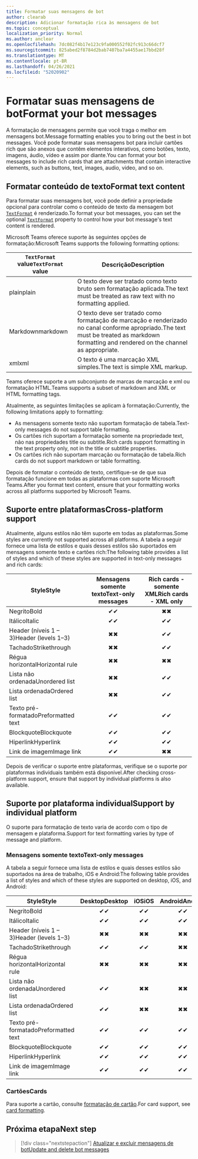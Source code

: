 ```yaml
---
title: Formatar suas mensagens de bot
author: clearab
description: Adicionar formatação rica às mensagens de bot
ms.topic: conceptual
localization_priority: Normal
ms.author: anclear
ms.openlocfilehash: 7dc082f4b17e123c9fa000552f02fc913c66dcf7
ms.sourcegitcommit: 825abed2f8784d2bab7407ba7a4455ae17bbd28f
ms.translationtype: MT
ms.contentlocale: pt-BR
ms.lasthandoff: 04/26/2021
ms.locfileid: "52020902"
---
```

# <a name="format-your-bot-messages"></a><span data-ttu-id="c31d1-103">Formatar suas mensagens de bot</span><span class="sxs-lookup"><span data-stu-id="c31d1-103">Format your bot messages</span></span>

<span data-ttu-id="c31d1-104">A formatação de mensagens permite que você traga o melhor em mensagens bot.</span><span class="sxs-lookup"><span data-stu-id="c31d1-104">Message formatting enables you to bring out the best in bot messages.</span></span> <span data-ttu-id="c31d1-105">Você pode formatar suas mensagens bot para incluir cartões rich que são anexos que contêm elementos interativos, como botões, texto, imagens, áudio, vídeo e assim por diante.</span><span class="sxs-lookup"><span data-stu-id="c31d1-105">You can format your bot messages to include rich cards that are attachments that contain interactive elements, such as buttons, text, images, audio, video, and so on.</span></span>

## <a name="format-text-content"></a><span data-ttu-id="c31d1-106">Formatar conteúdo de texto</span><span class="sxs-lookup"><span data-stu-id="c31d1-106">Format text content</span></span>

<span data-ttu-id="c31d1-107">Para formatar suas mensagens bot, você pode definir a propriedade opcional para controlar como o conteúdo de texto da mensagem bot [`TextFormat`](/bot-framework/dotnet/bot-builder-dotnet-create-messages#customizing-a-message) é renderizado.</span><span class="sxs-lookup"><span data-stu-id="c31d1-107">To format your bot messages, you can set the optional [`TextFormat`](/bot-framework/dotnet/bot-builder-dotnet-create-messages#customizing-a-message) property to control how your bot message's text content is rendered.</span></span>

<span data-ttu-id="c31d1-108">Microsoft Teams oferece suporte às seguintes opções de formatação:</span><span class="sxs-lookup"><span data-stu-id="c31d1-108">Microsoft Teams supports the following formatting options:</span></span>

| <span data-ttu-id="c31d1-109">`TextFormat` value</span><span class="sxs-lookup"><span data-stu-id="c31d1-109">`TextFormat` value</span></span> | <span data-ttu-id="c31d1-110">Descrição</span><span class="sxs-lookup"><span data-stu-id="c31d1-110">Description</span></span> |
| --- | --- |
| <span data-ttu-id="c31d1-111">plain</span><span class="sxs-lookup"><span data-stu-id="c31d1-111">plain</span></span> | <span data-ttu-id="c31d1-112">O texto deve ser tratado como texto bruto sem formatação aplicada.</span><span class="sxs-lookup"><span data-stu-id="c31d1-112">The text must be treated as raw text with no formatting applied.</span></span>|
| <span data-ttu-id="c31d1-113">Markdown</span><span class="sxs-lookup"><span data-stu-id="c31d1-113">markdown</span></span> | <span data-ttu-id="c31d1-114">O texto deve ser tratado como formatação de marcação e renderizado no canal conforme apropriado.</span><span class="sxs-lookup"><span data-stu-id="c31d1-114">The text must be treated as markdown formatting and rendered on the channel as appropriate.</span></span> |
| <span data-ttu-id="c31d1-115">xml</span><span class="sxs-lookup"><span data-stu-id="c31d1-115">xml</span></span> | <span data-ttu-id="c31d1-116">O texto é uma marcação XML simples.</span><span class="sxs-lookup"><span data-stu-id="c31d1-116">The text is simple XML markup.</span></span> |

<span data-ttu-id="c31d1-117">Teams oferece suporte a um subconjunto de marcas de marcação e xml ou formatação HTML.</span><span class="sxs-lookup"><span data-stu-id="c31d1-117">Teams supports a subset of markdown and XML or HTML formatting tags.</span></span>

<span data-ttu-id="c31d1-118">Atualmente, as seguintes limitações se aplicam à formatação:</span><span class="sxs-lookup"><span data-stu-id="c31d1-118">Currently, the following limitations apply to formatting:</span></span>

* <span data-ttu-id="c31d1-119">As mensagens somente texto não suportam formatação de tabela.</span><span class="sxs-lookup"><span data-stu-id="c31d1-119">Text-only messages do not support table formatting.</span></span>
* <span data-ttu-id="c31d1-120">Os cartões rich suportam a formatação somente na propriedade text, não nas propriedades title ou subtitle.</span><span class="sxs-lookup"><span data-stu-id="c31d1-120">Rich cards support formatting in the text property only, not in the title or subtitle properties.</span></span>
* <span data-ttu-id="c31d1-121">Os cartões rich não suportam marcação ou formatação de tabela.</span><span class="sxs-lookup"><span data-stu-id="c31d1-121">Rich cards do not support markdown or table formatting.</span></span>

<span data-ttu-id="c31d1-122">Depois de formatar o conteúdo de texto, certifique-se de que sua formatação funcione em todas as plataformas com suporte Microsoft Teams.</span><span class="sxs-lookup"><span data-stu-id="c31d1-122">After you format text content, ensure that your formatting works across all platforms supported by Microsoft Teams.</span></span>

## <a name="cross-platform-support"></a><span data-ttu-id="c31d1-123">Suporte entre plataformas</span><span class="sxs-lookup"><span data-stu-id="c31d1-123">Cross-platform support</span></span>

<span data-ttu-id="c31d1-124">Atualmente, alguns estilos não têm suporte em todas as plataformas.</span><span class="sxs-lookup"><span data-stu-id="c31d1-124">Some styles are currently not supported across all platforms.</span></span> <span data-ttu-id="c31d1-125">A tabela a seguir fornece uma lista de estilos e quais desses estilos são suportados em mensagens somente texto e cartões rich:</span><span class="sxs-lookup"><span data-stu-id="c31d1-125">The following table provides a list of styles and which of these styles are supported in text-only messages and rich cards:</span></span>

| <span data-ttu-id="c31d1-126">Style</span><span class="sxs-lookup"><span data-stu-id="c31d1-126">Style</span></span>                     | <span data-ttu-id="c31d1-127">Mensagens somente texto</span><span class="sxs-lookup"><span data-stu-id="c31d1-127">Text-only messages</span></span> | <span data-ttu-id="c31d1-128">Rich cards - somente XML</span><span class="sxs-lookup"><span data-stu-id="c31d1-128">Rich cards - XML only</span></span> |
| ---                       | :---: | :---: |
| <span data-ttu-id="c31d1-129">Negrito</span><span class="sxs-lookup"><span data-stu-id="c31d1-129">Bold</span></span>                      | <span data-ttu-id="c31d1-130">✔</span><span class="sxs-lookup"><span data-stu-id="c31d1-130">✔</span></span> | <span data-ttu-id="c31d1-131">✖</span><span class="sxs-lookup"><span data-stu-id="c31d1-131">✖</span></span> |
| <span data-ttu-id="c31d1-132">Itálico</span><span class="sxs-lookup"><span data-stu-id="c31d1-132">Italic</span></span>                    | <span data-ttu-id="c31d1-133">✔</span><span class="sxs-lookup"><span data-stu-id="c31d1-133">✔</span></span> | <span data-ttu-id="c31d1-134">✔</span><span class="sxs-lookup"><span data-stu-id="c31d1-134">✔</span></span> |
| <span data-ttu-id="c31d1-135">Header (níveis 1 &ndash; 3)</span><span class="sxs-lookup"><span data-stu-id="c31d1-135">Header (levels 1&ndash;3)</span></span> | <span data-ttu-id="c31d1-136">✖</span><span class="sxs-lookup"><span data-stu-id="c31d1-136">✖</span></span> | <span data-ttu-id="c31d1-137">✔</span><span class="sxs-lookup"><span data-stu-id="c31d1-137">✔</span></span> |
| <span data-ttu-id="c31d1-138">Tachado</span><span class="sxs-lookup"><span data-stu-id="c31d1-138">Strikethrough</span></span>             | <span data-ttu-id="c31d1-139">✖</span><span class="sxs-lookup"><span data-stu-id="c31d1-139">✖</span></span> | <span data-ttu-id="c31d1-140">✔</span><span class="sxs-lookup"><span data-stu-id="c31d1-140">✔</span></span> |
| <span data-ttu-id="c31d1-141">Régua horizontal</span><span class="sxs-lookup"><span data-stu-id="c31d1-141">Horizontal rule</span></span>           | <span data-ttu-id="c31d1-142">✖</span><span class="sxs-lookup"><span data-stu-id="c31d1-142">✖</span></span> | <span data-ttu-id="c31d1-143">✖</span><span class="sxs-lookup"><span data-stu-id="c31d1-143">✖</span></span> |
| <span data-ttu-id="c31d1-144">Lista não ordenada</span><span class="sxs-lookup"><span data-stu-id="c31d1-144">Unordered list</span></span>            | <span data-ttu-id="c31d1-145">✖</span><span class="sxs-lookup"><span data-stu-id="c31d1-145">✖</span></span> | <span data-ttu-id="c31d1-146">✔</span><span class="sxs-lookup"><span data-stu-id="c31d1-146">✔</span></span> |
| <span data-ttu-id="c31d1-147">Lista ordenada</span><span class="sxs-lookup"><span data-stu-id="c31d1-147">Ordered list</span></span>              | <span data-ttu-id="c31d1-148">✖</span><span class="sxs-lookup"><span data-stu-id="c31d1-148">✖</span></span> | <span data-ttu-id="c31d1-149">✔</span><span class="sxs-lookup"><span data-stu-id="c31d1-149">✔</span></span> |
| <span data-ttu-id="c31d1-150">Texto pré-formatado</span><span class="sxs-lookup"><span data-stu-id="c31d1-150">Preformatted text</span></span>         | <span data-ttu-id="c31d1-151">✔</span><span class="sxs-lookup"><span data-stu-id="c31d1-151">✔</span></span> | <span data-ttu-id="c31d1-152">✔</span><span class="sxs-lookup"><span data-stu-id="c31d1-152">✔</span></span> |
| <span data-ttu-id="c31d1-153">Blockquote</span><span class="sxs-lookup"><span data-stu-id="c31d1-153">Blockquote</span></span>                | <span data-ttu-id="c31d1-154">✔</span><span class="sxs-lookup"><span data-stu-id="c31d1-154">✔</span></span> | <span data-ttu-id="c31d1-155">✔</span><span class="sxs-lookup"><span data-stu-id="c31d1-155">✔</span></span> |
| <span data-ttu-id="c31d1-156">Hiperlink</span><span class="sxs-lookup"><span data-stu-id="c31d1-156">Hyperlink</span></span>                 | <span data-ttu-id="c31d1-157">✔</span><span class="sxs-lookup"><span data-stu-id="c31d1-157">✔</span></span> | <span data-ttu-id="c31d1-158">✔</span><span class="sxs-lookup"><span data-stu-id="c31d1-158">✔</span></span> |
| <span data-ttu-id="c31d1-159">Link de imagem</span><span class="sxs-lookup"><span data-stu-id="c31d1-159">Image link</span></span>                | <span data-ttu-id="c31d1-160">✔</span><span class="sxs-lookup"><span data-stu-id="c31d1-160">✔</span></span> | <span data-ttu-id="c31d1-161">✖</span><span class="sxs-lookup"><span data-stu-id="c31d1-161">✖</span></span> |

<span data-ttu-id="c31d1-162">Depois de verificar o suporte entre plataformas, verifique se o suporte por plataformas individuais também está disponível.</span><span class="sxs-lookup"><span data-stu-id="c31d1-162">After checking cross-platform support, ensure that support by individual platforms is also available.</span></span>

## <a name="support-by-individual-platform"></a><span data-ttu-id="c31d1-163">Suporte por plataforma individual</span><span class="sxs-lookup"><span data-stu-id="c31d1-163">Support by individual platform</span></span>

<span data-ttu-id="c31d1-164">O suporte para formatação de texto varia de acordo com o tipo de mensagem e plataforma.</span><span class="sxs-lookup"><span data-stu-id="c31d1-164">Support for text formatting varies by type of message and platform.</span></span>

### <a name="text-only-messages"></a><span data-ttu-id="c31d1-165">Mensagens somente texto</span><span class="sxs-lookup"><span data-stu-id="c31d1-165">Text-only messages</span></span>

<span data-ttu-id="c31d1-166">A tabela a seguir fornece uma lista de estilos e quais desses estilos são suportados na área de trabalho, iOS e Android:</span><span class="sxs-lookup"><span data-stu-id="c31d1-166">The following table provides a list of styles and which of these styles are supported on desktop, iOS, and Android:</span></span>

| <span data-ttu-id="c31d1-167">Style</span><span class="sxs-lookup"><span data-stu-id="c31d1-167">Style</span></span>                     | <span data-ttu-id="c31d1-168">Desktop</span><span class="sxs-lookup"><span data-stu-id="c31d1-168">Desktop</span></span> | <span data-ttu-id="c31d1-169">iOS</span><span class="sxs-lookup"><span data-stu-id="c31d1-169">iOS</span></span> | <span data-ttu-id="c31d1-170">Android</span><span class="sxs-lookup"><span data-stu-id="c31d1-170">Android</span></span> |
| ---                       | :---: | :---: | :---: |
| <span data-ttu-id="c31d1-171">Negrito</span><span class="sxs-lookup"><span data-stu-id="c31d1-171">Bold</span></span>                      | <span data-ttu-id="c31d1-172">✔</span><span class="sxs-lookup"><span data-stu-id="c31d1-172">✔</span></span> | <span data-ttu-id="c31d1-173">✔</span><span class="sxs-lookup"><span data-stu-id="c31d1-173">✔</span></span> | <span data-ttu-id="c31d1-174">✔</span><span class="sxs-lookup"><span data-stu-id="c31d1-174">✔</span></span> |
| <span data-ttu-id="c31d1-175">Itálico</span><span class="sxs-lookup"><span data-stu-id="c31d1-175">Italic</span></span>                    | <span data-ttu-id="c31d1-176">✔</span><span class="sxs-lookup"><span data-stu-id="c31d1-176">✔</span></span> | <span data-ttu-id="c31d1-177">✔</span><span class="sxs-lookup"><span data-stu-id="c31d1-177">✔</span></span> | <span data-ttu-id="c31d1-178">✔</span><span class="sxs-lookup"><span data-stu-id="c31d1-178">✔</span></span> |
| <span data-ttu-id="c31d1-179">Header (níveis 1 &ndash; 3)</span><span class="sxs-lookup"><span data-stu-id="c31d1-179">Header (levels 1&ndash;3)</span></span> | <span data-ttu-id="c31d1-180">✖</span><span class="sxs-lookup"><span data-stu-id="c31d1-180">✖</span></span> | <span data-ttu-id="c31d1-181">✖</span><span class="sxs-lookup"><span data-stu-id="c31d1-181">✖</span></span> | <span data-ttu-id="c31d1-182">✖</span><span class="sxs-lookup"><span data-stu-id="c31d1-182">✖</span></span> |
| <span data-ttu-id="c31d1-183">Tachado</span><span class="sxs-lookup"><span data-stu-id="c31d1-183">Strikethrough</span></span>             | <span data-ttu-id="c31d1-184">✔</span><span class="sxs-lookup"><span data-stu-id="c31d1-184">✔</span></span> | <span data-ttu-id="c31d1-185">✔</span><span class="sxs-lookup"><span data-stu-id="c31d1-185">✔</span></span> | <span data-ttu-id="c31d1-186">✖</span><span class="sxs-lookup"><span data-stu-id="c31d1-186">✖</span></span> |
| <span data-ttu-id="c31d1-187">Régua horizontal</span><span class="sxs-lookup"><span data-stu-id="c31d1-187">Horizontal rule</span></span>           | <span data-ttu-id="c31d1-188">✖</span><span class="sxs-lookup"><span data-stu-id="c31d1-188">✖</span></span> | <span data-ttu-id="c31d1-189">✖</span><span class="sxs-lookup"><span data-stu-id="c31d1-189">✖</span></span> | <span data-ttu-id="c31d1-190">✖</span><span class="sxs-lookup"><span data-stu-id="c31d1-190">✖</span></span> |
| <span data-ttu-id="c31d1-191">Lista não ordenada</span><span class="sxs-lookup"><span data-stu-id="c31d1-191">Unordered list</span></span>            | <span data-ttu-id="c31d1-192">✔</span><span class="sxs-lookup"><span data-stu-id="c31d1-192">✔</span></span> | <span data-ttu-id="c31d1-193">✖</span><span class="sxs-lookup"><span data-stu-id="c31d1-193">✖</span></span> | <span data-ttu-id="c31d1-194">✖</span><span class="sxs-lookup"><span data-stu-id="c31d1-194">✖</span></span> |
| <span data-ttu-id="c31d1-195">Lista ordenada</span><span class="sxs-lookup"><span data-stu-id="c31d1-195">Ordered list</span></span>              | <span data-ttu-id="c31d1-196">✔</span><span class="sxs-lookup"><span data-stu-id="c31d1-196">✔</span></span> | <span data-ttu-id="c31d1-197">✖</span><span class="sxs-lookup"><span data-stu-id="c31d1-197">✖</span></span> | <span data-ttu-id="c31d1-198">✖</span><span class="sxs-lookup"><span data-stu-id="c31d1-198">✖</span></span> |
| <span data-ttu-id="c31d1-199">Texto pré-formatado</span><span class="sxs-lookup"><span data-stu-id="c31d1-199">Preformatted text</span></span>         | <span data-ttu-id="c31d1-200">✔</span><span class="sxs-lookup"><span data-stu-id="c31d1-200">✔</span></span> | <span data-ttu-id="c31d1-201">✔</span><span class="sxs-lookup"><span data-stu-id="c31d1-201">✔</span></span> | <span data-ttu-id="c31d1-202">✔</span><span class="sxs-lookup"><span data-stu-id="c31d1-202">✔</span></span> |
| <span data-ttu-id="c31d1-203">Blockquote</span><span class="sxs-lookup"><span data-stu-id="c31d1-203">Blockquote</span></span>                | <span data-ttu-id="c31d1-204">✔</span><span class="sxs-lookup"><span data-stu-id="c31d1-204">✔</span></span> | <span data-ttu-id="c31d1-205">✔</span><span class="sxs-lookup"><span data-stu-id="c31d1-205">✔</span></span> | <span data-ttu-id="c31d1-206">✔</span><span class="sxs-lookup"><span data-stu-id="c31d1-206">✔</span></span> |
| <span data-ttu-id="c31d1-207">Hiperlink</span><span class="sxs-lookup"><span data-stu-id="c31d1-207">Hyperlink</span></span>                 | <span data-ttu-id="c31d1-208">✔</span><span class="sxs-lookup"><span data-stu-id="c31d1-208">✔</span></span> | <span data-ttu-id="c31d1-209">✔</span><span class="sxs-lookup"><span data-stu-id="c31d1-209">✔</span></span> | <span data-ttu-id="c31d1-210">✔</span><span class="sxs-lookup"><span data-stu-id="c31d1-210">✔</span></span> |
| <span data-ttu-id="c31d1-211">Link de imagem</span><span class="sxs-lookup"><span data-stu-id="c31d1-211">Image link</span></span>                | <span data-ttu-id="c31d1-212">✔</span><span class="sxs-lookup"><span data-stu-id="c31d1-212">✔</span></span> | <span data-ttu-id="c31d1-213">✔</span><span class="sxs-lookup"><span data-stu-id="c31d1-213">✔</span></span> | <span data-ttu-id="c31d1-214">✔</span><span class="sxs-lookup"><span data-stu-id="c31d1-214">✔</span></span> |

### <a name="cards"></a><span data-ttu-id="c31d1-215">Cartões</span><span class="sxs-lookup"><span data-stu-id="c31d1-215">Cards</span></span>

<span data-ttu-id="c31d1-216">Para suporte a cartão, consulte [formatação de cartão](~/task-modules-and-cards/cards/cards-format.md).</span><span class="sxs-lookup"><span data-stu-id="c31d1-216">For card support, see [card formatting](~/task-modules-and-cards/cards/cards-format.md).</span></span>

## <a name="next-step"></a><span data-ttu-id="c31d1-217">Próxima etapa</span><span class="sxs-lookup"><span data-stu-id="c31d1-217">Next step</span></span>

> [!div class="nextstepaction"]
> [<span data-ttu-id="c31d1-218">Atualizar e excluir mensagens de bot</span><span class="sxs-lookup"><span data-stu-id="c31d1-218">Update and delete bot messages</span></span>](~/bots/how-to/update-and-delete-bot-messages.md)
